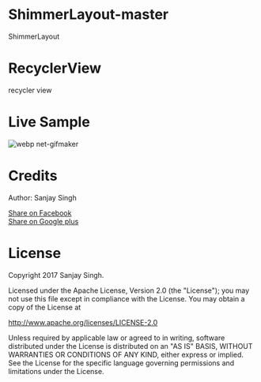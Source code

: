 # ShimmerLayout-master
ShimmerLayout
# RecyclerView
recycler view

<h1>Live Sample</h1>

![webp net-gifmaker](https://user-images.githubusercontent.com/12843976/32892453-49924ec0-cafc-11e7-8eec-6694a9b6d825.gif)

<h1>Credits</h1>

Author: Sanjay Singh 

<a href="http://www.facebook.com/sharer.php?u=https://github.com/SamsetDev/ShimmerLayout-master" class="socialBtn socialBtn--facebook">Share on Facebook</a><br>
<a href="https://plus.google.com/share?url=https://github.com/SamsetDev/ShimmerLayout-master" class="socialBtn socialBtn--facebook">Share on Google plus</a>

<h1>License</h1>

Copyright 2017 Sanjay Singh.

Licensed under the Apache License, Version 2.0 (the "License");
you may not use this file except in compliance with the License.
You may obtain a copy of the License at

   http://www.apache.org/licenses/LICENSE-2.0

Unless required by applicable law or agreed to in writing, software
distributed under the License is distributed on an "AS IS" BASIS,
WITHOUT WARRANTIES OR CONDITIONS OF ANY KIND, either express or implied.
See the License for the specific language governing permissions and
limitations under the License.
